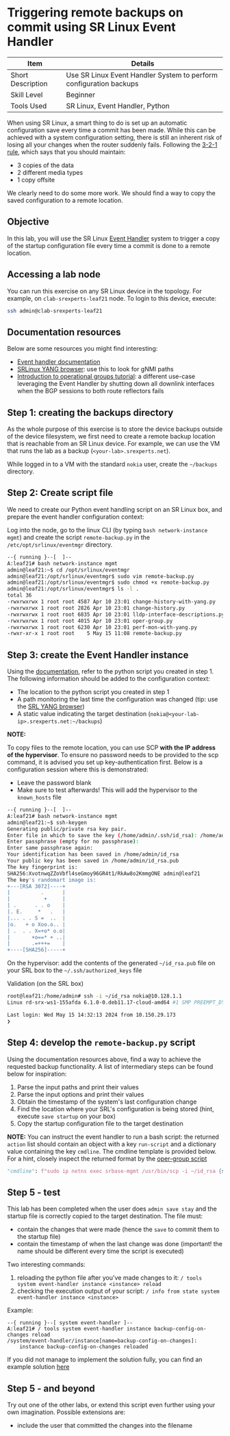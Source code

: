 # Triggering remote backups on commit using SR Linux Event Handler

| Item              | Details                                                            |
| ----------------- | ------------------------------------------------------------------ |
| Short Description | Use SR Linux Event Handler System to perform configuration backups |
| Skill Level       | Beginner                                                           |
| Tools Used        | SR Linux, Event Handler, Python                                    |

When using SR Linux, a smart thing to do is set up an automatic configuration save every time a commit has been made. While this can be achieved with a system configuration setting, there is still an inherent risk of losing all your changes when the router suddenly fails. Following the [3-2-1 rule](https://www.seagate.com/de/de/blog/what-is-a-3-2-1-backup-strategy/), which says that you should maintain:

- 3 copies of the data
- 2 different media types
- 1 copy offsite

We clearly need to do some more work. We should find a way to copy the saved configuration to a remote location.

## Objective

In this lab, you will use the SR Linux [Event Handler](https://documentation.nokia.com/srlinux/24-3/books/event-handler/event-handler-overview.html) system to trigger a copy of the startup configuration file every time a commit is done to a remote location.

## Accessing a lab node

You can run this exercise on any SR Linux device in the topology. For example, on `clab-srexperts-leaf21` node. To login to this device, execute:

```bash
ssh admin@clab-srexperts-leaf21
```

## Documentation resources

Below are some resources you might find interesting:

- [Event handler documentation](https://documentation.nokia.com/srlinux/24-3/books/event-handler/event-handler-configuration.html?Chandler#event-handler-config)
- [SRLinux YANG browser](https://yang.srlinux.dev/v24.3.2): use this to look for gNMI paths
- [Introduction to operational groups tutorial](https://learn.srlinux.dev/tutorials/programmability/event-handler/oper-group/oper-group-intro/): a different use-case leveraging the Event Handler by shutting down all downlink interfaces when the BGP sessions to both route reflectors fails

## Step 1: creating the backups directory

As the whole purpose of this exercise is to store the device backups outside of the device filesystem, we first need to create a remote backup location that is reachable from an SR Linux device. For example, we can use the VM that runs the lab as a backup (`<your-lab>.srexperts.net`).

While logged in to a VM with the standard `nokia` user, create the `~/backups` directory.

## Step 2: Create script file

We need to create our Python event handling script on an SR Linux box, and prepare the event handler configuration context:

Log into the node, go to the linux CLI (by typing `bash network-instance mgmt`) and create the script `remote-backup.py` in the `/etc/opt/srlinux/eventmgr` directory.

```bash
--{ running }--[  ]--
A:leaf21# bash network-instance mgmt
admin@leaf21:~$ cd /opt/srlinux/eventmgr
admin@leaf21:/opt/srlinux/eventmgr$ sudo vim remote-backup.py
admin@leaf21:/opt/srlinux/eventmgr$ sudo chmod +x remote-backup.py
admin@leaf21:/opt/srlinux/eventmgr$ ls -l .
total 36
-rwxrwxrwx 1 root root 4587 Apr 10 23:01 change-history-with-yang.py
-rwxrwxrwx 1 root root 2826 Apr 10 23:01 change-history.py
-rwxrwxrwx 1 root root 6835 Apr 10 23:01 lldp-interface-descriptions.py
-rwxrwxrwx 1 root root 4015 Apr 10 23:01 oper-group.py
-rwxrwxrwx 1 root root 6230 Apr 10 23:01 perf-mon-with-yang.py
-rwxr-xr-x 1 root root    5 May 15 11:08 remote-backup.py
```

## Step 3: create the Event Handler instance

Using the [documentation](https://documentation.nokia.com/srlinux/24-3/books/event-handler/event-handler-configuration.html?handler#event-handler-config), refer to the python script you created in step 1. The following information should be added to the configuration context:

- The location to the python script you created in step 1
- A path monitoring the last time the configuration was changed (tip: use the [SRL YANG browser](https://yang.srlinux.dev/v24.3.2))
- A static value indicating the target destination (`nokia@<your-lab-ip>.srexperts.net:~/backups`)

**NOTE:**

To copy files to the remote location, you can use SCP **with the IP address of the hypervisor**. To ensure no password needs to be provided to the scp command, it is advised you set up key-authentication first. Below is a configuration session where this is demonstrated:

- Leave the password blank
- Make sure to test afterwards! This will add the hypervisor to the `known_hosts` file

```bash
--{ running }--[  ]--
A:leaf21# bash network-instance mgmt
admin@leaf21:~$ ssh-keygen
Generating public/private rsa key pair.
Enter file in which to save the key (/home/admin/.ssh/id_rsa): /home/admin/id_rsa
Enter passphrase (empty for no passphrase):
Enter same passphrase again:
Your identification has been saved in /home/admin/id_rsa
Your public key has been saved in /home/admin/id_rsa.pub
The key fingerprint is:
SHA256:XvotnwqZZoVbfl4seGmoy96GR4t1/RkAw8o2KmmgONE admin@leaf21
The key's randomart image is:
+---[RSA 3072]----+
|          .      |
|           +     |
| .      . . o    |
|. E.     *   .   |
|... . . S =  ..  |
|o.   + o Xoo.o.. |
| .  . . X=+o* o.o|
|       +o==* + ..|
|       .=+++=    |
+----[SHA256]-----+
```

On the hypervisor: add the contents of the generated `~/id_rsa.pub` file on your SRL box to the `~/.ssh/authorized_keys` file

Validation (on the SRL box)

```bash
root@leaf21:/home/admin# ssh -i ~/id_rsa nokia@10.128.1.1
Linux rd-srx-ws1-155afda 6.1.0-0.deb11.17-cloud-amd64 #1 SMP PREEMPT_DYNAMIC Debian 6.1.69-1~bpo11+1 (2024-01-05) x86_64

Last login: Wed May 15 14:32:13 2024 from 10.150.29.173
❯ 
```

## Step 4: develop the `remote-backup.py` script

Using the documentation resources above, find a way to achieve the requested backup functionality. A list of intermediary steps can be found below for inspiration:

1) Parse the input paths and print their values
2) Parse the input options and print their values
3) Obtain the timestamp of the system's last configuration change
4) Find the location where your SRL's configuration is being stored (hint, execute `save startup` on your box)
5) Copy the startup configuration file to the target destination

**NOTE:**
You can instruct the event handler to run a bash script: the returned `action` list should contain an object with a key `run-script` and a dictionary value containing the key `cmdline`. The cmdline template is provided below. For a hint, closely inspect the returned format by the [oper-group script](https://learn.srlinux.dev/tutorials/programmability/event-handler/oper-group/script/)

```python
"cmdline": f"sudo ip netns exec srbase-mgmt /usr/bin/scp -i ~/id_rsa {startup_config} {target}/config-{timestamp}.json"
```

## Step 5 - test

This lab has been completed when the user does `admin save stay` and the startup file is correctly copied to the target destination. The file must:

- contain the changes that were made (hence the `save` to commit them to the startup file)
- contain the timestamp of when the last change was done (important! the name should be different every time the script is executed)

Two interesting commands:

1) reloading the python file after you've made changes to it: `/ tools system event-handler instance <instance> reload`
2) checking the execution output of your script: `/ info from state system event-handler instance <instance>`

Example:

```
--{ running }--[ system event-handler ]--
A:leaf21# / tools system event-handler instance backup-config-on-changes reload
/system/event-handler/instance[name=backup-config-on-changes]:
    instance backup-config-on-changes reloaded
```

If you did not manage to implement the solution fully, you can find an example solution [here](solution/solution.py)

## Step 5 - and beyond

Try out one of the other labs, or extend this script even further using your own imagination. Possible extensions are:

- include the user that committed the changes into the filename

